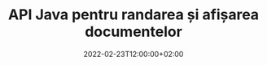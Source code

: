 ---
############################# Static ############################
layout: "product"
date: 2022-02-23T12:00:00+02:00
draft: false

lang: ro
product: "Viewer"
product_tag: "viewer"
platform: "Java"
platform_tag: "java"

############################# Head ############################
head_title: "Java Document Viewer API pentru PDF Word Excel HTML Imagini și e-mailuri"
head_description: "Vizualizator de documente Java și API de randare a fișierelor. Adăugați vizualizator PDF, vizualizator Word, vizualizator Excel, vizualizator de imagini, vizualizator HTML, vizualizator de e-mail în aplicațiile Java."

############################# Header ############################
title: "API Java pentru randarea și afișarea documentelor"
description: "Bibliotecă de vizualizare a documentelor pentru a dezvolta aplicații Java care redă, vizualizează și manipulează în mod nativ documente în format multiplu care acceptă peste 170 de formate de fișiere."
button:
    enable: true
    icon: "fas fa-arrow-down"
    label: "Download Free Trial"
    link: "https://downloads.groupdocs.com/viewer/java"

############################# SubMenu ############################
submenu:
    enable: true
    
    left:
        img_alt: "GroupDocs.Viewer for Java"
        image: "https://www.groupdocs.cloud/templates/groupdocs/images/product-logos/groupdocs-viewer-java.png"
        product: "GroupDocs.Viewer"
        platform: "Java"

    middle:
        button:
            # button loop
            - link: "#overview"
              text: "Prezentare generală"

            # button loop
            - link: "#features"
              text: "Caracteristici"

            # button loop
            - link: "#support"
              text: "A sustine"

            # button loop
            - link: "https://products.groupdocs.app/viewer/total"
              text: "Demo live"

            # button loop
            - link: "https://purchase.groupdocs.com/pricing/viewer/java"
              text: "Prețuri"

    right:
        link_download: "https://releases.groupdocs.com/viewer/java/"
        link_learn: "https://docs.groupdocs.com/viewer/java/"
        link_buy: "https://purchase.groupdocs.com"

############################# Overview ############################
overview:
    enable: true
    content: |
      GroupDocs.Viewer pentru Java combină un set puternic de API-uri de vizualizare a documentelor pentru a afișa imagini și formate de documente în aplicațiile dvs. Java fără a fi nevoie să instalați software suplimentar. Rasterizează documentele în mod nativ și le convertește în SVG+HTML+CSS pentru a îmbunătăți calitatea vizionării documentelor, oferind în același timp un text adevărat, de înaltă fidelitate. Folosind API-ul de redare a documentelor – vizualizați rapid PDF, HTML, XML, Microsoft Office Word, foi de lucru Excel, prezentări PowerPoint, e-mailuri Outlook, diagrame Visio, Proiect, metafișiere, imagini și diverse alte formate de fișiere cu ușurință și mai puține pericole de programare. De asemenea, poate afișa fișiere protejate prin parolă și permite obținerea reprezentării documentului sub formă de HTML, imagine sau PDF după randare. Biblioteca noastră de vizualizare a fișierelor este destul de personalizabilă, deoarece vă permite să afișați întregul document sau să îl redați parțial pentru a accelera procesul. Prin API-ul GroupDocs.Viewer pentru Java, puteți vizualiza pagini, un anumit interval de celule într-o foaie de calcul sau chiar puteți reda un strat individual de document în formate, cum ar fi PDF și CAD.  

      GroupDocs.Viewer for Java API vă permite să randați documente cu/fără adnotări sau comentarii pentru formatele de fișiere acceptate. De asemenea, vă permite să adăugați directoare de fonturi personalizate și să extrageți informații de bază ale documentului, cum ar fi FileType, Extension, Name, PageCount etc.  

      GroupDocs.Viewer pentru Java este compatibil cu toate versiunile Java și acceptă sisteme de operare populare (Windows, Linux, macOS) care sunt capabile să ruleze Java runtime.
    tabs:
      enable: true
      
      ## TAB ONE ##
      tab_one:
        description: |
          Mai jos este o prezentare generală a GroupDocs.Viewer pentru Java:
      
        right:
          enable: true
          icon: "fab fa-html5"
          title: "Prezentare generală"
          content: |
            * Afișați peste 170 de tipuri de documente 
            * Obțineți versiunea HTML, imagine, PDF 
            * Rotiți și reordonați 
            * Aplicați filigran 
            * Cache pentru procesare rapidă 
            * Adăugați fonturi personalizate 
            * Aplicați standardele de codificare 
            * Handler de date de intrare personalizat 
            * Redare cu Urmărirea modificărilor 
            * Redați ca HTML receptiv 
            * Redați straturi PDF și CAD 
            * Redați fișierele protejate 
      
      ## TAB TWO ##
      tab_two:
        description: |
          GroupDocs.Viewer pentru Java acceptă toate formatele de fișiere de documente populare, inclusiv: Microsoft Office, imagini, diagrame și multe altele.

        left:
          enable: true
          table:
            # table loop
            - title: "Microsoft Office"
              content: |
                * **Word:** DOC, DOCX, DOCM, DOT, DOTX, DOTM, RTF, TXT
                * **Excel:** XLS, XLSX, XLSM, XLSB, XLTM, XLT, XLTM, XLTX, XLAM, SXC, SpreadsheetML
                * **PowerPoint:** PPT, PPTX, PPS, PPSX, PPSM, POT, POTM, POTX, PPTM
                * **Visio:** VSD, VDX, VSS, VSSX, VSX, VST, VSTX, VTX, VSDX, VDW, VSTM, VSSM, VSDM
                * **Project:** MPP, MPT, MPX
                * **Outlook:** MSG, EML, EMLX, PST, OST
                * **OneNote:** ONE

            # table loop
            - title: "Alte formate"
              content: |
                * **Fișiere cu aspect de pagină:** PDF, TEX, XPS, OXPS
                * **OpenDocument:** ODT, OTT, ODS, ODP, OTP, OTS, ODG, OTG, FODP, FODG
                * **Valori separate prin delimitare:** CSV, TSV
                * **Web:** HTML, MHT, MHTML
                * **Metafile:** WMF, EMF, CGM, EMZ, WMZ
                * **PostScript:** PS, EPS
                * **Arhive:** ZIP, TAR, BZ2, GZ, RAR, RAR5
                * **Variat:** OBJ, EPUB, MOBI, DjVu, XML, VCF, VCARD, NUMBERS, NSF

        right:
          enable: true
          table:
            # table loop
            - title: "Imagini, grafice și diagrame"
              content: |
                * **Imagini:** BMP, GIF, JPG, PNG, TIFF, WebP, DNG, DIB
                * **Pictograma Windows:** ICO
                * **Grafică vectorială scalabilă:** SVG, CDR, CMX, IGS, SVGZ
                * **Jpeg2000:** JP2, J2C, J2K, JPC, JPF, JPX, JPM
                * **Adobe Photoshop:** PSD, PSB
                * **Limbajul de comandă al imprimantei:** PCL
                * **Litografia stereo (imprimare 3D):** STL
                * **Cursuri Fundația Industriei:** IFC
                * **Imagistica medicala:** DICOM
                * **Plotter Documente:** PLT, HPG
                * **Autodesk Design Web Formats:** DWF, DWG
                * **Desen AutoCAD:** DWT, IFC, STL, CF2
                * **DGN bazat pe ISFF (V7):** DGN

            # table loop
            - title: "Limbaje de programare Formate"
              content: |
                * **Fișiere C/C++/C#:** C, CC, C# , CPP, CXX, CS, H, HH, M, MM
                * **Fișiere Java/JavaScript:** JAVA, JS, JSON, PROPERTIES
                * **Variat:** VB, PHP, SQL, PL, PY, PV, RB, RST, SASS, SCALA, SCM, SCRIPT, AS, AS3, ASM, BAT, CMAKE, CSS, DIFF, ERB, GROOVY, HAML, LESS, LOG, M, MAKE, MD, ML, MM, SH, SML, VIM, YAML

      ## TAB THREE ##
      tab_three:
        description: |
          GroupDocs.Viewer pentru Java acceptă următoarele sisteme de operare, cadre și manageri de pachete:
        
        left:
          enable: true
          table:
            # table loop
            - icon: "fab fa-windows"
              title: "Sisteme de operare"
              content: |
                * Microsoft Windows Server 2003 și versiuni ulterioare 
                * Microsoft Windows XP și versiuni ulterioare 
                * Microsoft Windows 10 și 11 
                * Linux (Ubuntu, OpenSUSE, CentOS și altele) 
                * Mac OS X 

            # table loop
            - icon: "fas fa-code"
              title: "Cadre acceptate"
              content: |
                * J2SE 8.0 (1.8) sau mai recent (de exemplu Java 17) 

        right:
          enable: true
          table:
            # table loop
            - icon: "fas fa-cogs"
              title: "Medii de dezvoltare"
              content: |
                * NetBeans
                * IntelliJ IDEA
                * Eclipse

            # table loop
            - icon: "fas fa-tools"
              title: "Build Automation Tool"
              content: |
                * Maven
                * Gradle

############################# Features ############################
features:
    enable: true
    title: "GroupDocs.Viewer pentru funcții Java"

    feature:
      # feature loop
      - icon: "fas fa-copy"
        content: "Vizualizator pentru HTML, PDF, Imagini, Word, Excel și alte formate de documente"

      # feature loop
      - icon: "fas fa-eye"
        content: "Redați fișierele AutoCAD Drawings (DWG) în format SVG"

      # feature loop
      - icon: "fas fa-bolt"
        content: "Ajustați culoarea de fundal a fișierului convertit"
      
      # feature loop
      - icon: "fas fa-file-powerpoint"
        content: "Rasterizați și convertiți documentele în SVG, HTML și CSS"

      # feature loop
      - icon: "fas fa-code"
        content: "Obțineți reprezentare HTML, imagine sau PDF a documentelor prin randare"

      # feature loop
      - icon: "fas fa-cloud"
        content: "Versiuni cache ale documentelor pentru a accelera timpul de încărcare"

      # feature loop
      - icon: "fas fa-remove-format"
        content: "Configurați directoare cu fonturi personalizate"

      # feature loop
      - icon: "fas fa-comment-slash"
        content: "Aplicați standarde de codificare documentelor Word, Excel și e-mail"

      # feature loop
      - icon: "fas fa-location-arrow"
        content: "Redați documentele de la distanță la FTP sau Cloud Storage"

      # feature loop
      - icon: "fas fa-border-all"
        content: "Eliminați sau păstrați adnotările și comentariile în timpul redării"

      # feature loop
      - icon: "fas fa-wrench"
        content: "Redați paginile documentului ca pagini HTML separate"

      # feature loop
      - icon: "fas fa-columns"
        content: "Redați diapozitivele și paginile ascunse și aplicați reordonarea paginilor documentului randat"

      # feature loop
      - icon: "fas fa-file-word"
        content: "Redați intervalul de pagini, anumite pagini sau toate paginile în HTML"

      # feature loop
      - icon: "fas fa-envelope"
        content: "Redați sau ascundeți comentariile documentelor"

      # feature loop
      - icon: "fas fa-print"
        content: "Creați HTML receptiv pentru unele formate de document prin randare"

      # feature loop
      - icon: "fas fa-file-archive"
        content: "Reduceți dimensiunea fișierului rezultat al HTML redat prin excluderea fonturilor"

      # feature loop
      - icon: "fas fa-lock"
        content: "Eliminați comentariile, spațiile albe suplimentare etc., pentru a reduce rezultatul HTML și CSS"

      # feature loop
      - icon: "fas fa-file-code"
        content: "Utilizați coordonatele documentului sursă pentru a citi textul conținut"
      
      # feature loop
      - icon: "fas fa-fill-drip"
        content: "Afișați/Ascundeți chenarul celulei în foile Excel ale rezultatului randat"

      # feature loop
      - icon: "fas fa-file-excel"
        content: "Redați un număr specific de rânduri din fiecare pagină într-o foaie Excel"

      # feature loop
      - icon: "fas fa-heading"
        content: "Model de randare și toate aspectele nevide sau un aspect particular al unui fișier CAD"

      # feature loop
      - icon: "fas fa-project-diagram"
        content: "Redați elementele din fișierele de date Outlook (OST/PST) ca PDF"

      # feature loop
      - icon: "fas fa-cube"
        content: "Redare țiglă sau randare după coordonatele documentelor CAD ca imagine, HTML sau PDF"

      # feature loop
      - icon: "fab fa-uncharted"
        content: "Setați restricții de imprimare atunci când redați în PDF"

    more_feature:
      # more_feature_loop
      - title: "API eficientă și de încredere pentru vizualizarea documentelor"
        content: |
          GroupDocs.Viewer for Java API poate fi folosit pentru a vizualiza, reda și afișa documente din peste 150 de formate de fișiere diferite. Se realizează în mod fiabil și eficient, păstrând în același timp conținutul, precum și structura documentului. Următorul exemplu arată nivelul de ușurință cu care API-ul GroupDocs.Viewer pentru Java redă un fișier DOCX ca fișier imagine folosind Java:

          ```java
          // Initialize Viewer
          Viewer viewer = new Viewer("invoice.docx");
          // Create view options
          PdfViewOptions viewOptions = new PdfViewOptions();
          // Convert file to PDF and check the output in the current directory
          viewer.view(viewOptions);
          ```
      # more_feature_loop
      - title: "Efectuați transformări în timp ce redați documente"
        content: "GroupDocs.Viewer for Java API vă oferă diverse opțiuni de transformare care trebuie aplicate pe documentul randat pentru o vizualizare și afișare mai personalizate. Puteți roti paginile furnizând unghiul. Puteți ordona paginile redate. Aplicați text specific ca filigran paginilor sau imaginilor redate. Prin API-ul GroupDocs.Viewer pentru Java, aveți și posibilitatea de a adăuga fonturi personalizate la documentul care este redat."

      # more_feature_loop
      - title: "Lucrul cu atașamentele de e-mail"
        content: "API-ul GroupDocs.Viewer pentru Java vă permite să preluați anumite atașamente sau toate atașamentele unui e-mail. Odată ce obțineți atașamentele de e-mail necesare, puteți reda aceste fișiere atașate în imagini sau HTML."

############################# Support ############################
support:
    enable: true

############################# Solutions ##########################
solutions:
    enable: true
    title: "GroupDocs.Viewer oferă API-uri de vizualizare a documentelor pentru alte medii de dezvoltare populare"

    solution:
        # solution loop
        - img_alt: "GroupDocs.Viewer for .NET"
          image: "https://www.groupdocs.cloud/templates/groupdocs/images/product-logos/groupdocs-viewer-net.png"
          product: "GroupDocs.Viewer"
          platform: ".NET"
          link: "/viewer/net/"

############################# Back to top ##########################
back_to_top:
  enable: true
---